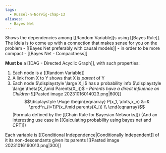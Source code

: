 ```yaml
---
tags:
  - Russel-n-Norvig-chap-13
aliases:
  - Bayes Net
---
```

Shows the dependencies among [[Random Variable]]s using [[Bayes Rule]]. The ideia is to come up with a connection that makes sense for you on the problem - [[Bayes Net preferably with causal models]] - in order to be more compact - [[Bayes Net - Compactness]]

**Must be** a [[DAG - Directed Acyclic Graph]], with such properties:
1. Each node is a [[Random Variable]]
2. A link from X to Y shows that X is *parent* of Y
3. Each node $\displaystyle \large X_i$ has a probability info $\displaystyle \large \theta(X_i\mid Parents(X_i))$ - *Parents have a direct influence on Children*
![[Pasted image 20231016014023.png|600]]
$$\displaystyle \Huge \begin{eqnarray} 
P(x_1, \dots,x_n) 
&=& \prod^n_{i=1}P(x_i\mid parents(X_i)) \\
\end{eqnarray}$$
(Formula defined by the [[Chain Rule for Bayesian Networks]])
(And an interesting use case in [[Calculating probability using bayes net and CPT]])

Each variable is [[Conditional Independence|Conditionally Independent]] of it its non-descendants given its parents
![[Pasted image 20231016160013.png|300]]